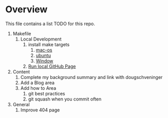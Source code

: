 # Overview

This file contains a list TODO for this repo.

1. Makefile
   1. Local Development
      1. install make targets
         1. [mac-os](https://jekyllrb.com/docs/installation/macos/)
         1. [ubuntu](https://jekyllrb.com/docs/installation/ubuntu/)
         1. [Window](https://jekyllrb.com/docs/installation/windows/)
      1. [Run local GitHub Page](https://docs.github.com/en/pages/setting-up-a-github-pages-site-with-jekyll/testing-your-github-pages-site-locally-with-jekyll)
1. Content
   1. Complete my background summary and link with dougschveninger
   1. Add a Blog area
   1. Add how to Area
      1. git best practices
      1. git squash when you commit often
1. General
   1. Improve 404 page
